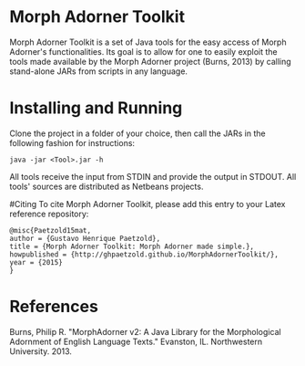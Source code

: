# Morph Adorner Toolkit
Morph Adorner Toolkit is a set of Java tools for the easy access of Morph Adorner's functionalities.
Its goal is to allow for one to easily exploit the tools made available by the Morph Adorner project (Burns, 2013) by calling stand-alone JARs from scripts in any language.

# Installing and Running
Clone the project in a folder of your choice, then call the JARs in the following fashion for instructions:
	
	java -jar <Tool>.jar -h

All tools receive the input from STDIN and provide the output in STDOUT.
All tools' sources are distributed as Netbeans projects.

#Citing
To cite Morph Adorner Toolkit, please add this entry to your Latex reference repository:

```
@misc{Paetzold15mat,
author = {Gustavo Henrique Paetzold},
title = {Morph Adorner Toolkit: Morph Adorner made simple.},
howpublished = {http://ghpaetzold.github.io/MorphAdornerToolkit/},
year = {2015}
}
```

# References
Burns, Philip R. "MorphAdorner v2: A Java Library for the Morphological Adornment of English Language Texts." Evanston, IL. Northwestern University. 2013.
